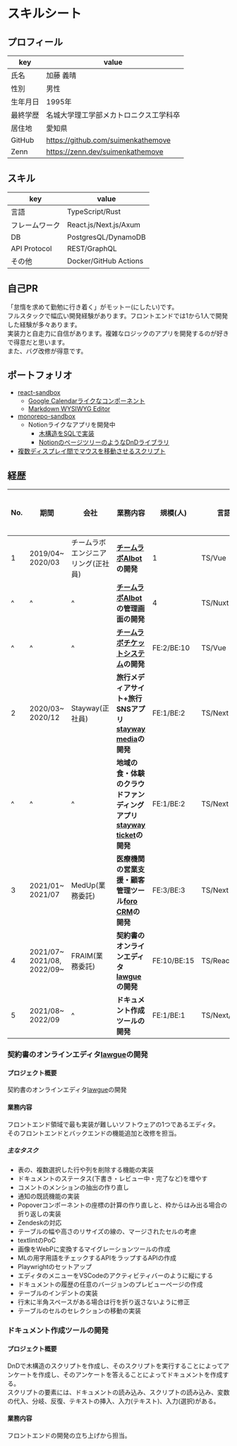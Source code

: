 # スキルシート

## プロフィール

| key      | value                                  |
| -------- | -------------------------------------- |
| 氏名     | 加藤 義晴                              |
| 性別     | 男性                                   |
| 生年月日 | 1995年                                 |
| 最終学歴 | 名城大学理工学部メカトロニクス工学科卒 |
| 居住地   | 愛知県                                 |
| GitHub   | <https://github.com/suimenkathemove>   |
| Zenn     | <https://zenn.dev/suimenkathemove>     |

## スキル

| key            | value                 |
| -------------- | --------------------- |
| 言語           | TypeScript/Rust       |
| フレームワーク | React.js/Next.js/Axum |
| DB             | PostgresQL/DynamoDB   |
| API Protocol   | REST/GraphQL          |
| その他         | Docker/GitHub Actions |

## 自己PR

「怠惰を求めて勤勉に行き着く」がモットー(にしたい)です。<br/>
フルスタックで幅広い開発経験があります。フロントエンドでは1から1人で開発した経験が多々あります。<br/>
実装力と自走力に自信があります。複雑なロジックのアプリを開発するのが好きで得意だと思います。<br/>
また、バグ改修が得意です。

## ポートフォリオ

- [react-sandbox](https://github.com/suimenkathemove/react-sandbox)
  - [Google Calendarライクなコンポーネント](https://github.com/suimenkathemove/react-sandbox#weeklycalendar)
  - [Markdown WYSIWYG Editor](https://github.com/suimenkathemove/react-sandbox#wasmmarkdowneditor)
- [monorepo-sandbox](https://github.com/suimenkathemove/monorepo-sandbox)
  - Notionライクなアプリを開発中
    - [木構造をSQLで実装](https://zenn.dev/suimenkathemove/articles/sql-closure-table-for-tree)
    - [NotionのページツリーのようなDnDライブラリ](https://github.com/suimenkathemove/react-notion-sortable-tree)
- [複数ディスプレイ間でマウスを移動させるスクリプト](https://github.com/suimenkathemove/dotfiles/blob/main/applescripts/move-between-displays.applescript)

## 経歴

| No. | 期間                               | 会社                               | 業務内容                                                                                            | 規模(人)    | 言語・フレームワーク       | DB         | その他                     | 要件定義 | 基本設計 | 詳細設計 | 実装 | テスト | 保守・運用 |
| --- | ---------------------------------- | ---------------------------------- | --------------------------------------------------------------------------------------------------- | ----------- | -------------------------- | ---------- | -------------------------- | -------- | -------- | -------- | ---- | ------ | ---------- |
| 1   | 2019/04~<br/>2020/03               | チームラボエンジニアリング(正社員) | **[チームラボAIbot](https://www.team-lab.com/teamlabaibot/)の開発**                                 | 1           | TS/Vue                     | -          | -                          | -        | -        | x        | x    | -      | x          |
| ^   | ^                                  | ^                                  | **[チームラボAIbot](https://www.team-lab.com/teamlabaibot/)の管理画面の開発**                       | 4           | TS/Nuxt                    | -          | -                          | -        | -        | x        | x    | -      | x          |
| ^   | ^                                  | ^                                  | **[チームラボチケットシステム](https://www.team-lab.com/ticket/)の開発**                            | FE:2/BE:10  | TS/Vue                     | -          | -                          | -        | -        | x        | x    | -      | x          |
| 2   | 2020/03~<br/>2020/12               | Stayway(正社員)                    | **旅行メディアサイト+旅行SNSアプリ[stayway media](https://stayway.jp/tourism)の開発**               | FE:1/BE:2   | TS/Next                    | -          | Docker/GitHub Actions      | -        | -        | x        | x    | -      | x          |
| ^   | ^                                  | ^                                  | **地域の食・体験のクラウドファンディングアプリ[stayway ticket](https://stayway.jp/projects)の開発** | FE:1/BE:2   | TS/Next                    | -          | Docker/GitHub Actions      | -        | -        | x        | x    | -      | x          |
| 3   | 2021/01~<br/>2021/07               | MedUp(業務委託)                    | **医療機関の営業支援・顧客管理ツール[foro CRM](https://www.foro-crm.jp/)の開発**                    | FE:3/BE:3   | TS/Next                    | -          | Docker/CircleCI            | -        | -        | x        | x    | x      | x          |
| 4   | 2021/07~<br/>2021/08,<br/>2022/09~ | FRAIM(業務委託)                    | **契約書のオンラインエディタ[lawgue](https://lawgue.com/)の開発**                                   | FE:10/BE:15 | TS/React/Rust/Axum/GraphQL | DynamoDB   | Docker/GitHub Actions      | -        | -        | -        | x    | x      | x          |
| 5   | 2021/08~<br/>2022/09               | ^                                  | **ドキュメント作成ツールの開発**                                                                    | FE:1/BE:1   | TS/Next/Rust/Axum/GraphQL  | PostgresQL | Docker/GitHub Actions/WASM | -        | -        | x        | x    | x      | x          |

### 契約書のオンラインエディタ[lawgue](https://lawgue.com/)の開発

#### プロジェクト概要

契約書のオンラインエディタ[lawgue](https://lawgue.com/)の開発

#### 業務内容

フロントエンド領域で最も実装が難しいソフトウェアの1つであるエディタ。<br/>
そのフロントエンドとバックエンドの機能追加と改修を担当。

##### 主なタスク

- 表の、複数選択した行や列を削除する機能の実装
- ドキュメントのステータス(下書き・レビュー中・完了など)を増やす
- コメントのメンションの抽出の作り直し
- 通知の既読機能の実装
- Popoverコンポーネントの座標の計算の作り直しと、枠からはみ出る場合の折り返しの実装
- Zendeskの対応
- テーブルの幅や高さのリサイズの線の、マージされたセルの考慮
- textlintのPoC
- 画像をWebPに変換するマイグレーションツールの作成
- MLの用字用語をチェックするAPIをラップするAPIの作成
- Playwrightのセットアップ
- エディタのメニューをVSCodeのアクティビティバーのように縦にする
- ドキュメントの履歴の任意のバージョンのプレビューページの作成
- テーブルのインデントの実装
- 行末に半角スペースがある場合は行を折り返さないように修正
- テーブルのセルのセレクションの移動の実装

### ドキュメント作成ツールの開発

#### プロジェクト概要

DnDで木構造のスクリプトを作成し、そのスクリプトを実行することによってアンケートを作成し、そのアンケートを答えることによってドキュメントを作成する。<br/>
スクリプトの要素には、ドキュメントの読み込み、スクリプトの読み込み、変数の代入、分岐、反復、テキストの挿入、入力(テキスト)、入力(選択)がある。

#### 業務内容

フロントエンドの開発の立ち上げから担当。
